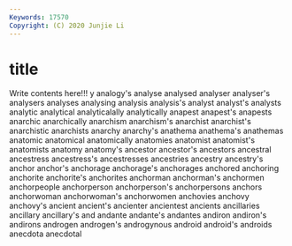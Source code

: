 ```yaml
---
Keywords: 17570
Copyright: (C) 2020 Junjie Li
---
```


# title

Write contents here!!!
y 
analogy's
analyse 
analysed 
analyser 
analyser's 
analysers 
analyses 
analysing 
analysis 
analysis's 
analyst
analyst's 
analysts 
analytic 
analytical 
analyticalally 
analytically 
anapest 
anapest's 
anapests 
anarchic
anarchically 
anarchism 
anarchism's 
anarchist 
anarchist's 
anarchistic 
anarchists 
anarchy 
anarchy's 
anathema
anathema's 
anathemas 
anatomic 
anatomical 
anatomically 
anatomies 
anatomist 
anatomist's 
anatomists 
anatomy
anatomy's 
ancestor 
ancestor's 
ancestors 
ancestral 
ancestress 
ancestress's 
ancestresses 
ancestries 
ancestry
ancestry's 
anchor 
anchor's 
anchorage 
anchorage's 
anchorages 
anchored 
anchoring 
anchorite 
anchorite's
anchorites 
anchorman 
anchorman's 
anchormen 
anchorpeople 
anchorperson 
anchorperson's 
anchorpersons 
anchors 
anchorwoman
anchorwoman's 
anchorwomen 
anchovies 
anchovy 
anchovy's 
ancient 
ancient's 
ancienter 
ancientest 
ancients
ancillaries 
ancillary 
ancillary's 
and 
andante 
andante's 
andantes 
andiron 
andiron's 
andirons
androgen 
androgen's 
androgynous 
android 
android's 
androids 
anecdota 
anecdotal 
